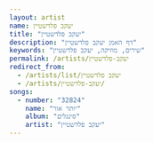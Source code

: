 ```yaml
---
layout: artist
name: יעקב פלדשטיין
title: "יעקב פלדשטיין"
description: "דף האמן יעקב פלדשטיין"
keywords: "שירים, מוזיקה, יעקב פלדשטיין"
permalink: /artists/יעקב-פלדשטיין
redirect_from:
  - /artists/list/יעקב פלדשטיין
  - /artists/יעקב-פלדשטיין/
songs:
  - number: "32824"
    name: "יותר אור"
    album: "סינגלים"
    artist: "יעקב פלדשטיין"
---
```

